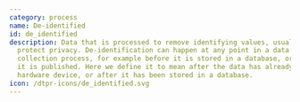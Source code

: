 ```yaml
---
category: process
name: De-identified
id: de_identified
description: Data that is processed to remove identifying values, usually to
  protect privacy. De-identification can happen at any point in a data
  collection process, for example before it is stored in a database, or before
  it is published. Here we define it to mean after the data has already left a
  hardware device, or after it has been stored in a database. 
icon: /dtpr-icons/de_identified.svg
---
```


